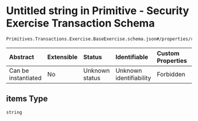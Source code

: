 # Untitled string in Primitive - Security Exercise Transaction Schema

```txt
Primitives.Transactions.Exercise.BaseExercise.schema.json#/properties/resulting_security_ids/items
```



| Abstract            | Extensible | Status         | Identifiable            | Custom Properties | Additional Properties | Access Restrictions | Defined In                                                                                                                 |
| :------------------ | :--------- | :------------- | :---------------------- | :---------------- | :-------------------- | :------------------ | :------------------------------------------------------------------------------------------------------------------------- |
| Can be instantiated | No         | Unknown status | Unknown identifiability | Forbidden         | Allowed               | none                | [BaseExercise.schema.json*](../../schema/primitives/transactions/exercise/BaseExercise.schema.json "open original schema") |

## items Type

`string`
